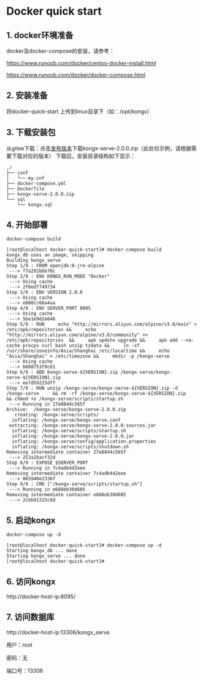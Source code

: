 # Docker quick start
## 1. docker环境准备
docker及docker-compose的安装，请参考：

https://www.runoob.com/docker/centos-docker-install.html

https://www.runoob.com/docker/docker-compose.html
## 2. 安装准备
将docker-quick-start 上传到linux目录下（如：/opt/kongx）
## 3. 下载安装包
从gitee下载：点击[发布版本](https://gitee.com/raoxy/kongx/releases)下载kongx-serve-2.0.0.zip（此处仅示例，请根据需要下载对应的版本）
下载后，安装目录结构如下显示：
```text
./
├── conf
│   └── my.cnf
├── docker-compose.yml
├── Dockerfile
├── kongx-serve-2.0.0.zip
└── sql
    └── kongx.sql

```
## 4. 开始部署
```shell script
docker-compose build
```
```text
[root@localhost docker-quick-start]# docker-compose build
kongx_db uses an image, skipping
Building kongx_serve
Step 1/9 : FROM openjdk:8-jre-alpine
 ---> f7a292bbb70c
Step 2/9 : ENV KONGX_RUN_MODE "Docker"
 ---> Using cache
 ---> 2f0edf749734
Step 3/9 : ENV VERSION 2.0.0
 ---> Using cache
 ---> e800cc68a4aa
Step 4/9 : ENV SERVER_PORT 8095
 ---> Using cache
 ---> 5be1e9d2e646
Step 5/9 : RUN     echo "http://mirrors.aliyun.com/alpine/v3.8/main" > /etc/apk/repositories &&     echo "http://mirrors.aliyun.com/alpine/v3.8/community" >> /etc/apk/repositories  &&     apk update upgrade &&     apk add --no-cache procps curl bash unzip tzdata &&     ln -sf /usr/share/zoneinfo/Asia/Shanghai /etc/localtime &&     echo "Asia/Shanghai" > /etc/timezone &&     mkdir -p /kongx-serve
 ---> Using cache
 ---> b608753f9c61
Step 6/9 : ADD kongx-serve-${VERSION}.zip /kongx-serve/kongx-serve-${VERSION}.zip
 ---> ee7d59225dff
Step 7/9 : RUN unzip /kongx-serve/kongx-serve-${VERSION}.zip -d /kongx-serve     && rm -rf /kongx-serve/kongx-serve-${VERSION}.zip     && chmod +x /kongx-serve/scripts/startup.sh
 ---> Running in 27e8844c565f
Archive:  /kongx-serve/kongx-serve-2.0.0.zip
   creating: /kongx-serve/scripts/
  inflating: /kongx-serve/kongx-serve.conf  
 extracting: /kongx-serve/kongx-serve-2.0.0-sources.jar  
  inflating: /kongx-serve/scripts/startup.sh  
  inflating: /kongx-serve/kongx-serve-2.0.0.jar  
  inflating: /kongx-serve/config/application.properties  
  inflating: /kongx-serve/scripts/shutdown.sh  
Removing intermediate container 27e8844c565f
 ---> 253a1bacf32d
Step 8/9 : EXPOSE $SERVER_PORT
 ---> Running in 7c4adb442eee
Removing intermediate container 7c4adb442eee
 ---> 865948e2336f
Step 9/9 : CMD ["/kongx-serve/scripts/startup.sh"]
 ---> Running in e688eb30d605
Removing intermediate container e688eb30d605
 ---> 2cbb91315c9d
```
## 5. 启动kongx
```shell script
docker-compose up -d
```
```text
[root@localhost docker-quick-start]# docker-compose up -d
Starting kongx_db ... done
Starting kongx_serve ... done
[root@localhost docker-quick-start]# 
```

## 6. 访问kongx
http://docker-host-ip:8095/

## 7. 访问数据库
http://docker-host-ip:13306/kongx_serve

用户：root 

密码：无 

端口号：13306